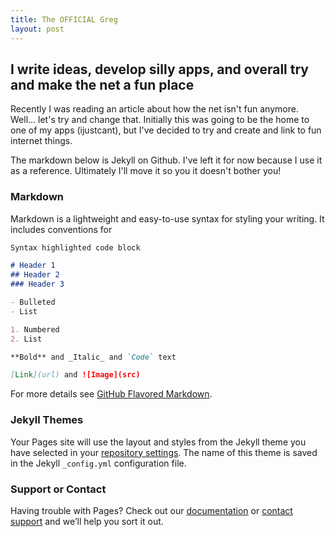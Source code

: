 ```yaml
---
title: The OFFICIAL Greg
layout: post
---
```


## I write ideas, develop silly apps, and overall try and make the net a fun place

Recently I was reading an article about how the net isn't fun anymore. Well... let's try and change that. Initially this was going to be the home to one of my apps (ijustcant), but I've decided to try and create and link to fun internet things. 

The markdown below is Jekyll on Github. I've left it for now because I use it as a reference. Ultimately I'll move it so you it doesn't bother you!

### Markdown

Markdown is a lightweight and easy-to-use syntax for styling your writing. It includes conventions for

```markdown
Syntax highlighted code block

# Header 1
## Header 2
### Header 3

- Bulleted
- List

1. Numbered
2. List

**Bold** and _Italic_ and `Code` text

[Link](url) and ![Image](src)
```

For more details see [GitHub Flavored Markdown](https://guides.github.com/features/mastering-markdown/).

### Jekyll Themes

Your Pages site will use the layout and styles from the Jekyll theme you have selected in your [repository settings](https://github.com/gregortheoverlander/gregortheoverlander.github.io/settings). The name of this theme is saved in the Jekyll `_config.yml` configuration file.

### Support or Contact

Having trouble with Pages? Check out our [documentation](https://help.github.com/categories/github-pages-basics/) or [contact support](https://github.com/contact) and we’ll help you sort it out.
